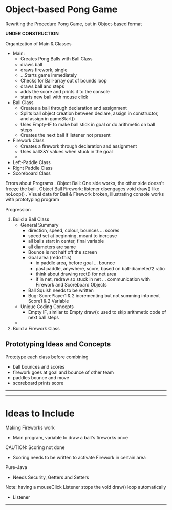 # Object-based Pong Game
Rewriting the Procedure Pong Game, but in Object-based format

**UNDER CONSTRUCTION**

Organization of Main & Classes
- Main:
  - Creates Pong Balls with Ball Class
  - draws ball
  - draws firework, single
  - ...Starts game immediately
  - Checks for Ball-array out of bounds loop
  - draws ball and steps
  - adds the score and prints it to the console
  - starts new ball with mouse click
- Ball Class
  - Creates a ball through declaration and assignment
  - Splits ball object creation between declare, assign in constructor, and assign in gameStart()
  - Uses Empty-IF to make ball stick in goal or do arithmetic on ball steps
  - Creates the next ball if listener not present
- Firework Class
  - Creates a firework through declaration and assignment
  - Uses ballX&Y values when stuck in the goal
  - 
- Left-Paddle Class
- Right Paddle Class
- Scoreboard Class

Errors about Programs
. Object Ball: One side works, the other side doesn't freeze the ball
. Object Ball Firework: listener disengages void draw() like noLoop()
. Visual data for Ball & Firework broken, illustrating console works with prototyping program

Progression
1. Build a Ball Class
   - General Summary
     - direction, speed, colour, bounces ... scores
     - speed set at beginning, meant to increase
     - all balls start in center, final variable
     - all diameters are same
     - Bounce is not half off the screen
     - Goal area (redo this)
       - in paddle area, before goal ... bounce
       - past paddle, anywhere, score, based on ball-diameter/2 ratio
       - think about drawing rect() for net area
       - if in net, redraw so stuck in net ... communication with Firework and Scoreboard Objects
     - Ball Squish needs to be written
     - Bug: ScorePlayer1 & 2 incrementing but not summing into next Score1 & 2 Variable
   - Unique Coding Concepts
     - Empty IF, similar to Empty draw(): used to skip arithmetic code of next ball steps
   -
2. Build a Firework Class

## Prototyping Ideas and Concepts
Prototype each class before combining
- ball bounces and scores
- firework goes at goal and bounce of other team
- paddles bounce and move
- scoreboard prints score

---


---

# Ideas to Include
Making Fireworks work
- Main program, variable to draw a ball's fireworks once

CAUTION: Scoring not done
- Scoring needs to be written to activate Firework in certain area

Pure-Java
- Needs Security, Getters and Setters

Note: having a mouseClick Listener stops the void draw() loop automatically
- Listener


---
